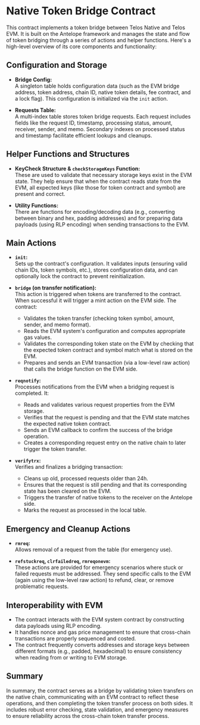 # Native Token Bridge Contract

This contract implements a token bridge between Telos Native and Telos EVM. It is built on the Antelope framework and manages the state and flow of token bridging through a series of actions and helper functions. Here's a high-level overview of its core components and functionality:

## Configuration and Storage

- **Bridge Config:**  
  A singleton table holds configuration data (such as the EVM bridge address, token address, chain ID, native token details, fee contract, and a lock flag). This configuration is initialized via the `init` action.

- **Requests Table:**  
  A multi-index table stores token bridge requests. Each request includes fields like the request ID, timestamp, processing status, amount, receiver, sender, and memo. Secondary indexes on processed status and timestamp facilitate efficient lookups and cleanups.

## Helper Functions and Structures

- **KeyCheck Structure & `checkStorageKeys` Function:**  
  These are used to validate that necessary storage keys exist in the EVM state. They help ensure that when the contract reads state from the EVM, all expected keys (like those for token contract and symbol) are present and correct.

- **Utility Functions:**  
  There are functions for encoding/decoding data (e.g., converting between binary and hex, padding addresses) and for preparing data payloads (using RLP encoding) when sending transactions to the EVM.

## Main Actions

- **`init`:**  
  Sets up the contract's configuration. It validates inputs (ensuring valid chain IDs, token symbols, etc.), stores configuration data, and can optionally lock the contract to prevent reinitialization.

- **`bridge` (on transfer notification):**  
  This action is triggered when tokens are transferred to the contract. When successful it will trigger a mint action on the EVM side. The contract:
  - Validates the token transfer (checking token symbol, amount, sender, and memo format).
  - Reads the EVM system's configuration and computes appropriate gas values.
  - Validates the corresponding token state on the EVM by checking that the expected token contract and symbol match what is stored on the EVM.
  - Prepares and sends an EVM transaction (via a low-level raw action) that calls the bridge function on the EVM side.

- **`reqnotify`:**  
  Processes notifications from the EVM when a bridging request is completed. It:
  - Reads and validates various request properties from the EVM storage.
  - Verifies that the request is pending and that the EVM state matches the expected native token contract.
  - Sends an EVM callback to confirm the success of the bridge operation.
  - Creates a corresponding request entry on the native chain to later trigger the token transfer.

- **`verifytrx`:**  
  Verifies and finalizes a bridging transaction:
  - Cleans up old, processed requests older than 24h.
  - Ensures that the request is still pending and that its corresponding state has been cleared on the EVM.
  - Triggers the transfer of native tokens to the receiver on the Antelope side.
  - Marks the request as processed in the local table.

## Emergency and Cleanup Actions

- **`rmreq`:**  
  Allows removal of a request from the table (for emergency use).

- **`refstuckreq`, `clrfailedreq`, `rmreqonevm`:**  
  These actions are provided for emergency scenarios where stuck or failed requests must be addressed. They send specific calls to the EVM (again using the low-level raw action) to refund, clear, or remove problematic requests.

## Interoperability with EVM

- The contract interacts with the EVM system contract by constructing data payloads using RLP encoding.
- It handles nonce and gas price management to ensure that cross-chain transactions are properly sequenced and costed.
- The contract frequently converts addresses and storage keys between different formats (e.g., padded, hexadecimal) to ensure consistency when reading from or writing to EVM storage.

## Summary

In summary, the contract serves as a bridge by validating token transfers on the native chain, communicating with an EVM contract to reflect these operations, and then completing the token transfer process on both sides. It includes robust error checking, state validation, and emergency measures to ensure reliability across the cross-chain token transfer process.